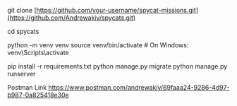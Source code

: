 git clone [https://github.com/your-username/spycat-missions.git](https://github.com/Andrewakiv/spycats.git)

cd spycats

python -m venv venv
source venv/bin/activate  # On Windows: venv\Scripts\activate

pip install -r requirements.txt
python manage.py migrate
python manage.py runserver


Postman Link
https://www.postman.com/andrewakiv/69faaa24-9286-4d97-b987-0a825418e30e
